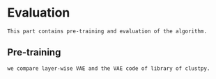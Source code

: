 # Evaluation

    This part contains pre-training and evaluation of the algorithm.
    
## Pre-training
    we compare layer-wise VAE and the VAE code of library of clustpy.
